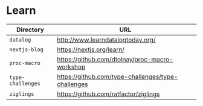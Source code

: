 # Learn

|     Directory     |                         URL                          |
| ----------------- | ---------------------------------------------------- |
| `datalog`         | <http://www.learndatalogtoday.org/>                  |
| `nextjs-blog`     | <https://nextjs.org/learn/>                          |
| `proc-macro`      | <https://github.com/dtolnay/proc-macro-workshop>     |
| `type-challenges` | <https://github.com/type-challenges/type-challenges> |
| `ziglings`        | <https://github.com/ratfactor/ziglings>              |
